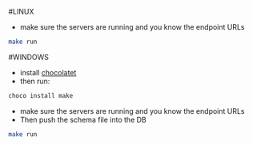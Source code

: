 #LINUX

- make sure the servers are running and you know the endpoint URLs

```bash
make run
```

#WINDOWS
- install [chocolatet](https://chocolatey.org/install)
- then run:
```bash
choco install make
```
- make sure the servers are running and you know the endpoint URLs
- Then push the schema file into the DB

```bash
make run
```